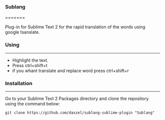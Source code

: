 ### Sublang ###

=======

Plug-in for Sublime Text 2 for the rapid translation of the words using google tsanslate.

### Using

---------

* Highlight the text.
* Press ctrl+shift+t
* if you whant translate and replace word press ctrl+shift+r

### Installation

----------

Go to your Sublime Text 2 Packages directory and clone the repository using the command below:

    git clone https://github.com/daxzel/sublang-sublime-plugin "Sublang"